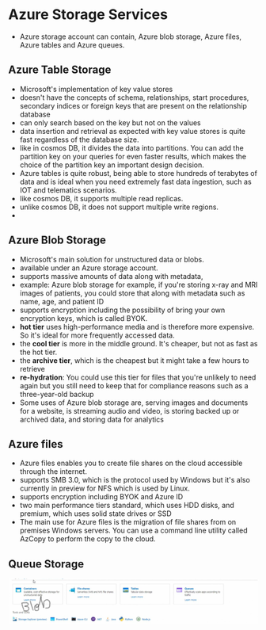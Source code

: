 
# Azure Storage Services

- Azure storage account can contain, Azure blob storage, Azure files, Azure tables and Azure queues.

## Azure Table Storage
- Microsoft's implementation of key value stores
- doesn't have the concepts of schema, relationships, start procedures, secondary indices or foreign keys that are present on the relationship database
- can only search based on the key but not on the values
- data insertion and retrieval as expected with key value stores is quite fast regardless of the database size.
- like in cosmos DB, it divides the data into partitions. You can add the partition key on your queries for even faster results, which makes the choice of the partition key an important design decision.
- Azure tables is quite robust, being able to store hundreds of terabytes of data and is ideal when you need extremely fast data ingestion, such as IOT and telematics scenarios.
- like cosmos DB, it supports multiple read replicas.
- unlike cosmos DB, it does not support multiple write regions.
- 
## Azure Blob Storage

- Microsoft's main solution for unstructured data or blobs.
- available under an Azure storage account.
- supports massive amounts of data along with metadata,
- example: Azure blob storage  for example, if you're storing x-ray and MRI images of patients, you could store that along with metadata such as name, age, and patient ID
- supports encryption including the possibility of bring your own encryption keys, which is called BYOK.
- **hot tier** uses high-performance media and is therefore more expensive. So it's ideal for more frequently accessed data.
- the **cool tier** is more in the middle ground. It's cheaper, but not as fast as the hot tier.
- the **archive tier**, which is the cheapest but it might take a few hours to retrieve
- **re-hydration**: You could use this tier for files that you're unlikely to need again but you still need to keep that for compliance reasons such as a three-year-old backup
- Some uses of Azure blob storage are, serving images and documents for a website, is streaming audio and video, is storing backed up or archived data, and storing data for analytics


## Azure files
- Azure files enables you to create file shares on the cloud accessible through the internet.
- supports SMB 3.0, which is the protocol used by Windows but it's also currently in preview for NFS which is used by Linux.
- supports encryption including BYOK and Azure ID
- two main performance tiers standard, which uses HDD disks, and premium, which uses solid state drives or SSD
- The main use for Azure files is the migration of file shares from on premises Windows servers. You can use a command line utility called AzCopy to perform the copy to the cloud.

## Queue Storage



![img.png](../images/3.3.1.png)